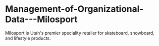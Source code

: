 # Management-of-Organizational-Data---Milosport
Milosport is Utah's premier speciality retailer for skateboard, snowboard, and lifestyle products.
